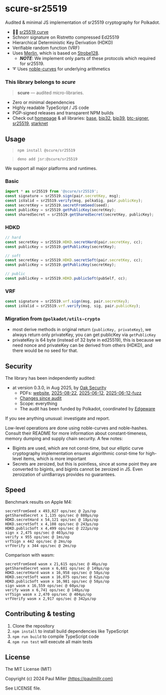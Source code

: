 # scure-sr25519

Audited & minimal JS implementation of sr25519 cryptography for Polkadot.

- 🧜‍♂️ [sr25519 curve](https://wiki.polkadot.network/docs/learn-cryptography)
- Schnorr signature on Ristretto compressed Ed25519
- Hierarchical Deterministic Key Derivation (HDKD)
- Verifiable random function (VRF)
- Uses [Merlin](https://merlin.cool/index.html), which is based on [Strobe128](https://strobe.sourceforge.io).
  - **_NOTE_**: We implement only parts of these protocols which required for sr25519.
- ➰ Uses [noble-curves](https://github.com/paulmillr/noble-curves) for underlying arithmetics

### This library belongs to _scure_

> **scure** — audited micro-libraries.

- Zero or minimal dependencies
- Highly readable TypeScript / JS code
- PGP-signed releases and transparent NPM builds
- Check out [homepage](https://paulmillr.com/noble/#scure) & all libraries:
  [base](https://github.com/paulmillr/scure-base),
  [bip32](https://github.com/paulmillr/scure-bip32),
  [bip39](https://github.com/paulmillr/scure-bip39),
  [btc-signer](https://github.com/paulmillr/scure-btc-signer),
  [sr25519](https://github.com/paulmillr/scure-sr25519),
  [starknet](https://github.com/paulmillr/scure-starknet)

## Usage

> `npm install @scure/sr25519`

> `deno add jsr:@scure/sr25519`

We support all major platforms and runtimes.

### Basic

```ts
import * as sr25519 from '@scure/sr25519';
const signature = sr25519.sign(pair.secretKey, msg);
const isValid = sr25519.verify(msg, polkaSig, pair.publicKey);
const secretKey = sr25519.secretFromSeed(seed);
const publicKey = sr25519.getPublicKey(secretKey);
const sharedSecret = sr25519.getSharedSecret(secretKey, publicKey);
```

### HDKD

```ts
// hard
const secretKey = sr25519.HDKD.secretHard(pair.secretKey, cc);
const publicKey = sr25519.getPublicKey(secretKey);

// soft
const secretKey = sr25519.HDKD.secretSoft(pair.secretKey, cc);
const publicKey = sr25519.getPublicKey(secretKey);

// public
const publicKey = sr25519.HDKD.publicSoft(pubSelf, cc);
```

### VRF

```ts
const signature = sr25519.vrf.sign(msg, pair.secretKey);
const isValid = sr25519.vrf.verify(msg, sig, pair.publicKey);
```

### Migration from `@polkadot/utils-crypto`

- most derive methods in original return `{publicKey, privateKey}`, we always return only privateKey,
  you can get publicKey via `getPublicKey`
- privateKey is 64 byte (instead of 32 byte in ed25519), this is because we need nonce and privateKey can be
  derived from others (HDKD), and there would be no seed for that.

## Security

The library has been independently audited:

- at version 0.3.0, in Aug 2025, by [Oak Security](https://www.oaksecurity.io)
  - PDFs: [website](https://github.com/oak-security/audit-reports/tree/8f30dd4b59eae97194fb612aa8e773824a37bf65/Polkadot), [2025-08-22](./audit/2025-08-22-oak-security-audit.pdf), [2025-06-12](./audit/2025-06-12-oak-security-audit.pdf), [2025-06-12-fuzz](./audit/2025-06-12-oak-security-fuzzing.pdf)
  - [Changes since audit](https://github.com/paulmillr/scure-sr25519/compare/0.3.0..main)
  - Scope: everything
  - The audit has been funded by Polkadot, coordinated by [Edgeware](https://www.edgeware.io)

If you see anything unusual: investigate and report.

Low-level operations are done using noble-curves and noble-hashes.
Consult their README for more information about constant-timeness, memory dumping and supply chain security.
A few notes:

- Bigints are used, which are not const-time, but our elliptic curve cryptography
  implementation ensures algorithmic const-time for high-level items, which is more important
- Secrets are zeroized, but this is pointless, since at some point they are converted to bigints,
  and bigints cannot be zeroized in JS. Even zeroization of uint8arrays provides no guarantees.

## Speed

Benchmark results on Apple M4:

```
secretFromSeed x 493,827 ops/sec @ 2μs/op
getSharedSecret x 1,135 ops/sec @ 880μs/op
HDKD.secretHard x 54,121 ops/sec @ 18μs/op
HDKD.secretSoft x 4,108 ops/sec @ 243μs/op
HDKD.publicSoft x 4,499 ops/sec @ 222μs/op
sign x 2,475 ops/sec @ 403μs/op
verify x 955 ops/sec @ 1ms/op
vrfSign x 442 ops/sec @ 2ms/op
vrfVerify x 344 ops/sec @ 2ms/op
```

Comparison with wasm:

```
secretFromSeed wasm x 21,615 ops/sec @ 46μs/op
getSharedSecret wasm x 6,681 ops/sec @ 149μs/op
HDKD.secretHard wasm x 16,958 ops/sec @ 58μs/op
HDKD.secretSoft wasm x 16,075 ops/sec @ 62μs/op
HDKD.publicSoft wasm x 16,981 ops/sec @ 58μs/op
sign wasm x 16,559 ops/sec @ 60μs/op
verify wasm x 6,741 ops/sec @ 148μs/op
vrfSign wasm x 2,470 ops/sec @ 404μs/op
vrfVerify wasm x 2,917 ops/sec @ 342μs/op
```

## Contributing & testing

1. Clone the repository
2. `npm install` to install build dependencies like TypeScript
3. `npm run build` to compile TypeScript code
4. `npm run test` will execute all main tests

## License

The MIT License (MIT)

Copyright (c) 2024 Paul Miller [(https://paulmillr.com)](https://paulmillr.com)

See LICENSE file.
